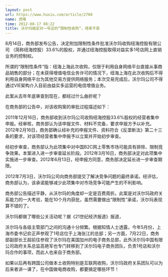 ```yaml
---
layout: post
url: https://www.huxiu.com/article/2760
name: 虎嗅
time: 2012-08-17 08:22
title: 沃尔玛搞定对一号店的“限制性收购”，得来不易
---
```

8月14日，商务部发布公告，决定附加限制性条件批准沃尔玛收购纽海控股有限公司 （简称纽海控股）33.6%的股权，并通过纽海控股取得对益实多1号店网上直销业务的控制权。

所谓的“限制性条件”指：纽海上海此次收购，仅限于利用自身网络平台直接从事商品销售的部分；在未获得增值电信业务许可的情况下，纽海上海在此次收购后不得利用自身网络平台为其他交易方提供网络服务；本次交易完成后，沃尔玛公司不得通过VIE架构介入目前由益实多运营的电信增值业务。

此案从去年年底审查到现在，都经过什么曲折呢？

在商务部的公告中，对该收购案的审批过程描述如下：

2011年12月16日，商务部收到沃尔玛公司收购纽海控股33.6%股权的经营者集中申报。经审核，商务部认为该申报文件、材料不完备，要求申报方予以补充。2012年2月16日，商务部确认经补充的申报文件、资料符合《反垄断法》第二十三条的要求，对该项经营者集中申报予以立案并开始初步审查。

经初步审查，商务部认为此项集中对中国B2C网上零售市场可能具有排除、限制竞争效果。本案进入进一步审查延长阶段。2012年3月16日，商务部决定对此项集中实施进一步审查。2012年6月13日，经申报方同意，商务部决定延长进一步审查期限。

2012年7月3日，沃尔玛公司向商务部提交了解决竞争问题的最终承诺。经评估，商务部认为，该承诺能够减少此项集中对市场竞争可能产生的不利影响。

商务部公告描述平静，从沃尔玛的角度却一定是百费周折。此案是对沃尔玛政府关系能力的一大考验，能在10个月内获批，虽然需要做出“限制性”承诺，沃尔玛表现算不错的了。

沃尔玛都做了哪些公关活动呢？据《21世纪经济报道》报道，

沃尔玛与各级主管部门之间的沟通十分频繁。根据知情人士透露，今年5月份，上海市委书记俞正声参观了1号店位于上海张江的总部；另一方面，7月22日，商务部副部长王超前往参观了沃尔玛在美国加州的电子商务总部，此外沃尔玛中国有限公司政府关系总监高艳军也专门转移到了沃尔玛电子商务团队，负责1号店和沃尔玛合作的事项，而此人也来自于商务部。

如果以后再有跨国公司做本土收购特别是互联网收购，沃尔玛政府关系团队可以为后来者讲一课了，在中国做电商收购，都要搞定哪些环节！


